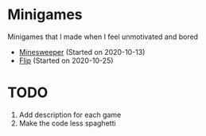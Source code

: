 # Minigames
Minigames that I made when I feel unmotivated and bored
- [Minesweeper](./minesweeper/) (Started on 2020-10-13)
- [Flip](./flip/) (Started on 2020-10-25)
# TODO
1. Add description for each game
2. Make the code less spaghetti